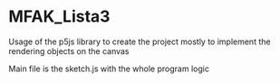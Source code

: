 # MFAK_Lista3

Usage of the p5js library to create the project
mostly to implement the rendering objects on the canvas

Main file is the sketch.js with the whole program logic
